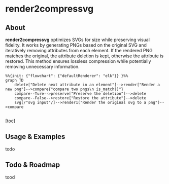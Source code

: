 # render2compressvg

## About

**render2compressvg** optimizes SVGs for size while preserving visual fidelity. It works by generating PNGs based on the original SVG and iteratively removing attributes from each element. If the rendered PNG matches the original, the attribute deletion is kept, otherwise the attribute is restored. This method ensures lossless compression while potentially removing unnecessary information.



```mermaid
%%{init: {"flowchart": {"defaultRenderer": "elk"}} }%%	
graph TD
    delete["Delete next attribute in an element"]-->render["Render a new png"]-->compare{"compare two pngs\n is_match()"}
    compare--Ture-->preserve["Preserve the deletion"]-->delete
    compare--False-->restore["Restore the attribute"]-->delete
    svg[/"svg input"/]-->render1("Render the original svg to a png")-->compare
    

```



[toc]

## Usage & Examples

todo



## Todo & Roadmap

tood




